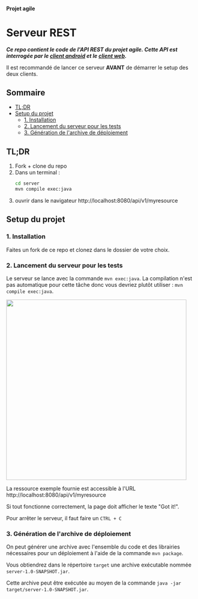 #### Projet agile <!-- omit in toc -->
# Serveur REST <!-- omit in toc -->

***Ce repo contient le code de l'API REST du projet agile. Cette API est interrogée par le [client android](https://gitlab.com/univlille/defi-agile-iut/skeleton/client-android) et le [client web](https://gitlab.com/univlille/defi-agile-iut/skeleton/client-web).***

Il est recommandé de lancer ce serveur **AVANT** de démarrer le setup des deux clients.

## Sommaire <!-- omit in toc -->
- [TL;DR](#tldr)
- [Setup du projet](#setup-du-projet)
	- [1. Installation](#1-installation)
	- [2. Lancement du serveur pour les tests](#2-lancement-du-serveur-pour-les-tests)
	- [3. Génération de l'archive de déploiement](#3-génération-de-larchive-de-déploiement)

## TL;DR
1. Fork + clone du repo
2. Dans un terminal :
	```bash
	cd server
	mvn compile exec:java
	```
3. ouvrir dans le navigateur http://localhost:8080/api/v1/myresource

## Setup du projet
### 1. Installation
Faites un fork de ce repo et clonez dans le dossier de votre choix.

### 2. Lancement du serveur pour les tests
Le serveur se lance avec la commande `mvn exec:java`. La compilation
n'est pas automatique pour cette tâche donc vous devriez plutôt
utiliser : `mvn compile exec:java`.

<img alt="" width="480" src="https://gitlab.com/univlille/defi-agile-iut/skeleton/server/uploads/35bec6ee34eacb5fde539f7a06b26d8e/mvn-compile-exec-java.gif" >

La ressource exemple fournie est accessible à l'URL
http://localhost:8080/api/v1/myresource

Si tout fonctionne correctement, la  page doit afficher le texte "Got it!".

Pour arrêter le serveur, il faut faire un `CTRL + C`

### 3. Génération de l'archive de déploiement
On peut générer une archive avec l'ensemble du code et des librairies
nécessaires pour un déploiement à l'aide de la commande `mvn package`.

Vous obtiendrez dans le répertoire `target` une archive exécutable
nommée `server-1.0-SNAPSHOT.jar`.

Cette archive peut être exécutée au moyen de la commande `java -jar
target/server-1.0-SNAPSHOT.jar`.

